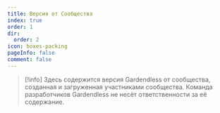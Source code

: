 ```yaml
---
title: Версия от Сообщества
index: true
order: 1
dir:
  order: 2
icon: boxes-packing
pageInfo: false
comment: false
---
```


> [!info]
> Здесь содержится версия Gardendless от сообщества, созданная и загруженная участниками сообщества. Команда разработчиков Gardendless не несёт ответственности за её содержание.

<script setup>
    import { onMounted } from 'vue';
    onMounted(() => {
        (window.adsbygoogle = window.adsbygoogle || []).push({});
    })</script>

<Catalog />

<ins class="adsbygoogle"
style="display:block"
data-ad-client="ca-pub-2336226859954206"
data-ad-slot="6758794743"
data-ad-format="auto"
data-full-width-responsive="true"> </ins>
